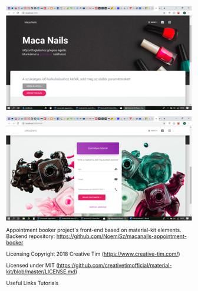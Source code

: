 
![Screenshot](screenshot1.png)

![Screenshot](screenshot2png.png)

Appointment booker project's front-end based on material-kit elements. Backend repository: https://github.com/NoemiSz/macanails-appointment-booker

Licensing
Copyright 2018 Creative Tim (https://www.creative-tim.com/)

Licensed under MIT (https://github.com/creativetimofficial/material-kit/blob/master/LICENSE.md)

Useful Links
Tutorials


